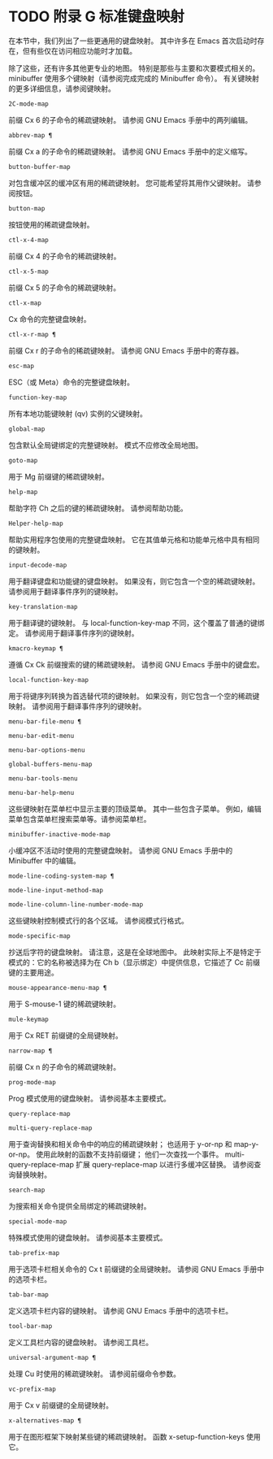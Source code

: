 





# TODO 附录 G 标准键盘映射

在本节中，我们列出了一些更通用的键盘映射。  其中许多在 Emacs 首次启动时存在，但有些仅在访问相应功能时才加载。

除了这些，还有许多其他更专业的地图。  特别是那些与主要和次要模式相关的。  minibuffer 使用多个键映射（请参阅完成完成的 Minibuffer 命令）。  有关键映射的更多详细信息，请参阅键映射。

    2C-mode-map

前缀 Cx 6 的子命令的稀疏键映射。
请参阅 GNU Emacs 手册中的两列编辑。

    abbrev-map ¶

前缀 Cx a 的子命令的稀疏键映射。
请参阅 GNU Emacs 手册中的定义缩写。

    button-buffer-map

对包含缓冲区的缓冲区有用的稀疏键映射。
您可能希望将其用作父键映射。  请参阅按钮。

    button-map

按钮使用的稀疏键盘映射。

    ctl-x-4-map

前缀 Cx 4 的子命令的稀疏键映射。

    ctl-x-5-map

前缀 Cx 5 的子命令的稀疏键映射。

    ctl-x-map

Cx 命令的完整键盘映射。

    ctl-x-r-map ¶

前缀 Cx r 的子命令的稀疏键映射。
请参阅 GNU Emacs 手册中的寄存器。

    esc-map

ESC（或 Meta）命令的完整键盘映射。

    function-key-map

所有本地功能键映射 (qv) 实例的父键映射。

    global-map

包含默认全局键绑定的完整键映射。
模式不应修改全局地图。

    goto-map

用于 Mg 前缀键的稀疏键映射。

    help-map

帮助字符 Ch 之后的键的稀疏键映射。
请参阅帮助功能。

    Helper-help-map

帮助实用程序包使用的完整键盘映射。
它在其值单元格和功能单元格中具有相同的键映射。

    input-decode-map

用于翻译键盘和功能键的键盘映射。
如果没有，则它包含一个空的稀疏键映射。  请参阅用于翻译事件序列的键映射。

    key-translation-map

用于翻译键的键映射。  与 local-function-key-map 不同，这个覆盖了普通的键绑定。  请参阅用于翻译事件序列的键映射。

    kmacro-keymap ¶

遵循 Cx Ck 前缀搜索的键的稀疏键映射。
请参阅 GNU Emacs 手册中的键盘宏。

    local-function-key-map

用于将键序列转换为首选替代项的键映射。
如果没有，则它包含一个空的稀疏键映射。  请参阅用于翻译事件序列的键映射。

    menu-bar-file-menu ¶

    menu-bar-edit-menu

    menu-bar-options-menu

    global-buffers-menu-map

    menu-bar-tools-menu

    menu-bar-help-menu

这些键映射在菜单栏中显示主要的顶级菜单。
其中一些包含子菜单。  例如，编辑菜单包含菜单栏搜索菜单等。请参阅菜单栏。

    minibuffer-inactive-mode-map

小缓冲区不活动时使用的完整键盘映射。
请参阅 GNU Emacs 手册中的 Minibuffer 中的编辑。

    mode-line-coding-system-map ¶

    mode-line-input-method-map

    mode-line-column-line-number-mode-map

这些键映射控制模式行的各个区域。
请参阅模式行格式。

    mode-specific-map

抄送后字符的键盘映射。  请注意，这是在全球地图中。  此映射实际上不是特定于模式的：它的名称被选择为在 Ch b（显示绑定）中提供信息，它描述了 Cc 前缀键的主要用途。

    mouse-appearance-menu-map ¶

用于 S-mouse-1 键的稀疏键映射。

    mule-keymap

用于 Cx RET 前缀键的全局键映射。

    narrow-map ¶

前缀 Cx n 的子命令的稀疏键映射。

    prog-mode-map

Prog 模式使用的键盘映射。
请参阅基本主要模式。

    query-replace-map

    multi-query-replace-map

用于查询替换和相关命令中的响应的稀疏键映射；  也适用于 y-or-np 和 map-y-or-np。  使用此映射的函数不支持前缀键；  他们一次查找一个事件。  multi-query-replace-map 扩展 query-replace-map 以进行多缓冲区替换。  请参阅查询替换映射。

    search-map

为搜索相关命令提供全局绑定的稀疏键映射。

    special-mode-map

特殊模式使用的键盘映射。
请参阅基本主要模式。

    tab-prefix-map

用于选项卡栏相关命令的 Cx t 前缀键的全局键映射。
请参阅 GNU Emacs 手册中的选项卡栏。

    tab-bar-map

定义选项卡栏内容的键映射。
请参阅 GNU Emacs 手册中的选项卡栏。

    tool-bar-map

定义工具栏内容的键盘映射。
请参阅工具栏。

    universal-argument-map ¶

处理 Cu 时使用的稀疏键映射。
请参阅前缀命令参数。

    vc-prefix-map

用于 Cx v 前缀键的全局键映射。

    x-alternatives-map ¶

用于在图形框架下映射某些键的稀疏键映射。
函数 x-setup-function-keys 使用它。


